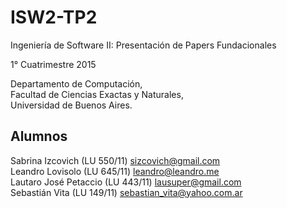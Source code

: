 ISW2-TP2
========

Ingeniería de Software II: Presentación de Papers Fundacionales

1° Cuatrimestre 2015

Departamento de Computación,  
Facultad de Ciencias Exactas y Naturales,  
Universidad de Buenos Aires.

Alumnos
-------

Sabrina Izcovich (LU 550/11) [sizcovich@gmail.com](mailto:sizcovich@gmail.com)  
Leandro Lovisolo (LU 645/11) [leandro@leandro.me](mailto:leandro@leandro.me)  
Lautaro José Petaccio  (LU 443/11) [lausuper@gmail.com](mailto:lausuper@gmail.com)  
Sebastián Vita (LU 149/11) [sebastian_vita@yahoo.com.ar](mailto:sebastian_vita@yahoo.com.ar)

